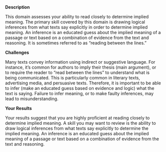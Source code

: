 **Description**

This domain assesses your ability to read closely to determine implied meaning. The primary skill covered by this domain is drawing logical inferences from what texts say explicitly in order to determine implied meaning. An inference is an educated guess about the implied meaning of a passage or text based on a combination of evidence from the text and reasoning. It is sometimes referred to as “reading between the lines.”

**Challenges**

Many texts convey information using indirect or suggestive language. For instance, it’s common for authors to imply their thesis (main argument), or to require the reader to “read between the lines” to understand what is being communicated. This is particularly common in literary texts, advertising media, and persuasive texts. Therefore, it is important to be able to infer (make an educated guess based on evidence and logic) what the text is saying. Failure to infer meaning, or to make faulty inferences, may lead to misunderstanding.  

**Your Results**

Your results suggest that you are highly proficient at reading closely to determine implied meaning. A skill you may want to review is the ability to draw logical inferences from what texts say explicitly to determine the implied meaning. An inference is an educated guess about the implied meaning of a passage or text based on a combination of evidence from the text and reasoning.
